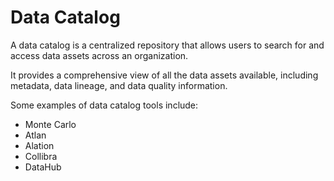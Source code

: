 # Data Catalog

A data catalog is a centralized repository that allows users to search for and access data
assets across an organization.

It provides a comprehensive view of all the data assets available, including metadata,
data lineage, and data quality information.

Some examples of data catalog tools include:

- Monte Carlo
- Atlan
- Alation
- Collibra
- DataHub
